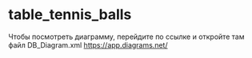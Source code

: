 # table_tennis_balls

Чтобы посмотреть диаграмму, перейдите по ссылке и откройте там файл DB_Diagram.xml
https://app.diagrams.net/
